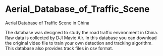# Aerial_Database_of_Traffic_Scene
Aerial Database of Traffic Scene in China

The database was designed to study the road traffic environment in China. Raw data is collected by DJI Mavic Air. In this database you can download the original video file to train your own detection and tracking algorithm. This database also provides track files in csv format.
